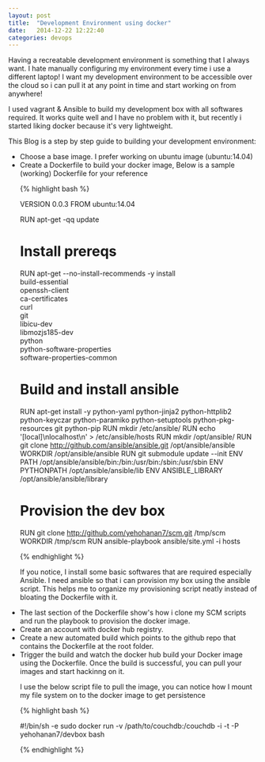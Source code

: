 ```yaml
---
layout: post
title:  "Development Environment using docker"
date:   2014-12-22 12:22:40
categories: devops
---
```


Having a recreatable development environment is something that I always want. I hate manually configuring my environment every time i use a different laptop! I want my development environment to be accessible over the cloud so i can pull it at any point in time and start working on from anywhere!

I used vagrant & Ansible to build my development box with all softwares required. It works quite well and I have no problem with it, but recently i started liking docker because it's very lightweight.

This Blog is a step by step guide to building your development environment:

<ul>
<li> Choose a base image. I prefer working on ubuntu image (ubuntu:14.04)

<li> Create a Dockerfile to build your docker image, Below is a sample (working) Dockerfile for your reference

{% highlight bash %}

VERSION 0.0.3
FROM ubuntu:14.04

RUN apt-get -qq update

# Install prereqs
RUN apt-get --no-install-recommends -y install \
    build-essential \
    openssh-client \
    ca-certificates \
    curl \
    git \
    libicu-dev \
    libmozjs185-dev \
    python \
    python-software-properties \
    software-properties-common
    

# Build and install ansible
RUN apt-get install -y python-yaml python-jinja2 python-httplib2 python-keyczar python-paramiko python-setuptools python-pkg-resources git python-pip
RUN mkdir /etc/ansible/
RUN echo '[local]\nlocalhost\n' > /etc/ansible/hosts
RUN mkdir /opt/ansible/
RUN git clone http://github.com/ansible/ansible.git /opt/ansible/ansible
WORKDIR /opt/ansible/ansible
RUN git submodule update --init
ENV PATH /opt/ansible/ansible/bin:/bin:/usr/bin:/sbin:/usr/sbin
ENV PYTHONPATH /opt/ansible/ansible/lib
ENV ANSIBLE_LIBRARY /opt/ansible/ansible/library


# Provision the dev box
RUN git clone http://github.com/yehohanan7/scm.git /tmp/scm
WORKDIR /tmp/scm
RUN ansible-playbook ansible/site.yml -i hosts 

{% endhighlight %}

If you notice, I install some basic softwares that are required especially Ansible. I need ansible so that i can provision my box using the ansible script. This helps me to organize my provisioning script neatly instead of bloating the Dockerfile with it.

<li> The last section of the Dockerfile show's how i clone my SCM scripts and run the playbook to provision the docker image.


<li> Create an account with docker hub registry.

<li> Create a new automated build which points to the github repo that contains the Dockerfile at the root folder.

<li> Trigger the build and watch the docker hub build your Docker image using the Dockerfile. Once the build is successful, you can pull your images and start hackinng on it.


I use the below script file to pull the image, you can notice how I mount my file system on to the docker image to get persistence

{% highlight bash %}

#!/bin/sh -e
sudo docker run -v /path/to/couchdb:/couchdb -i -t -P yehohanan7/devbox bash

{% endhighlight %}